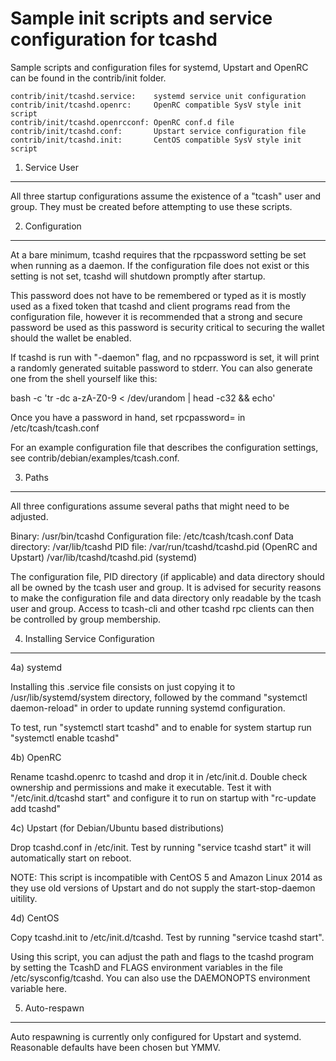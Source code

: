 Sample init scripts and service configuration for tcashd
==========================================================

Sample scripts and configuration files for systemd, Upstart and OpenRC
can be found in the contrib/init folder.

    contrib/init/tcashd.service:    systemd service unit configuration
    contrib/init/tcashd.openrc:     OpenRC compatible SysV style init script
    contrib/init/tcashd.openrcconf: OpenRC conf.d file
    contrib/init/tcashd.conf:       Upstart service configuration file
    contrib/init/tcashd.init:       CentOS compatible SysV style init script

1. Service User
---------------------------------

All three startup configurations assume the existence of a "tcash" user
and group.  They must be created before attempting to use these scripts.

2. Configuration
---------------------------------

At a bare minimum, tcashd requires that the rpcpassword setting be set
when running as a daemon.  If the configuration file does not exist or this
setting is not set, tcashd will shutdown promptly after startup.

This password does not have to be remembered or typed as it is mostly used
as a fixed token that tcashd and client programs read from the configuration
file, however it is recommended that a strong and secure password be used
as this password is security critical to securing the wallet should the
wallet be enabled.

If tcashd is run with "-daemon" flag, and no rpcpassword is set, it will
print a randomly generated suitable password to stderr.  You can also
generate one from the shell yourself like this:

bash -c 'tr -dc a-zA-Z0-9 < /dev/urandom | head -c32 && echo'

Once you have a password in hand, set rpcpassword= in /etc/tcash/tcash.conf

For an example configuration file that describes the configuration settings,
see contrib/debian/examples/tcash.conf.

3. Paths
---------------------------------

All three configurations assume several paths that might need to be adjusted.

Binary:              /usr/bin/tcashd
Configuration file:  /etc/tcash/tcash.conf
Data directory:      /var/lib/tcashd
PID file:            /var/run/tcashd/tcashd.pid (OpenRC and Upstart)
                     /var/lib/tcashd/tcashd.pid (systemd)

The configuration file, PID directory (if applicable) and data directory
should all be owned by the tcash user and group.  It is advised for security
reasons to make the configuration file and data directory only readable by the
tcash user and group.  Access to tcash-cli and other tcashd rpc clients
can then be controlled by group membership.

4. Installing Service Configuration
-----------------------------------

4a) systemd

Installing this .service file consists on just copying it to
/usr/lib/systemd/system directory, followed by the command
"systemctl daemon-reload" in order to update running systemd configuration.

To test, run "systemctl start tcashd" and to enable for system startup run
"systemctl enable tcashd"

4b) OpenRC

Rename tcashd.openrc to tcashd and drop it in /etc/init.d.  Double
check ownership and permissions and make it executable.  Test it with
"/etc/init.d/tcashd start" and configure it to run on startup with
"rc-update add tcashd"

4c) Upstart (for Debian/Ubuntu based distributions)

Drop tcashd.conf in /etc/init.  Test by running "service tcashd start"
it will automatically start on reboot.

NOTE: This script is incompatible with CentOS 5 and Amazon Linux 2014 as they
use old versions of Upstart and do not supply the start-stop-daemon uitility.

4d) CentOS

Copy tcashd.init to /etc/init.d/tcashd. Test by running "service tcashd start".

Using this script, you can adjust the path and flags to the tcashd program by
setting the TcashD and FLAGS environment variables in the file
/etc/sysconfig/tcashd. You can also use the DAEMONOPTS environment variable here.

5. Auto-respawn
-----------------------------------

Auto respawning is currently only configured for Upstart and systemd.
Reasonable defaults have been chosen but YMMV.
